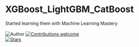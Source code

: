 # XGBoost_LightGBM_CatBoost
 Started learning them with Machine Learning Mastery<br><br>
![Author](https://img.shields.io/badge/author-utshabkg-red)
[![Contributions welcome](https://img.shields.io/badge/contributions-welcome-blue.svg?style=flat)](https://github.com/utshabkg/XGBoost_LightGBM_CatBoost/)<br>
[![Stars](https://img.shields.io/github/stars/utshabkg/XGBoost_LightGBM_CatBoost.svg?style=social)](https://github.com/utshabkg/XGBoost_LightGBM_CatBoost/stargazers)
